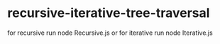 # recursive-iterative-tree-traversal
for recursive run 
node Recursive.js 
or for iterative run
node Iterative.js